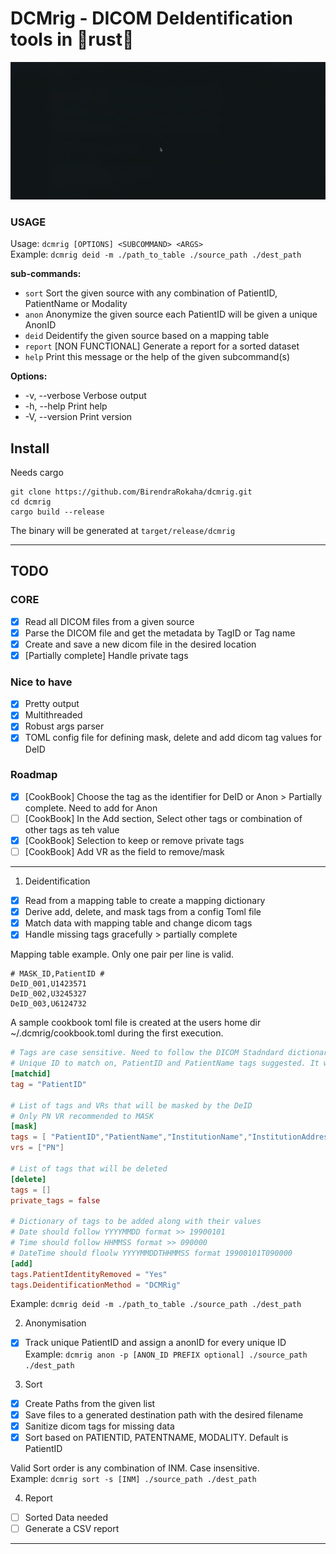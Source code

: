 # DCMrig - DICOM DeIdentification tools in 🦀rust🦀

<img src="https://github.com/BirendraRokaha/dcmrig/blob/main/misc/DEID_TEST_RUN.gif">

### USAGE
Usage: `dcmrig [OPTIONS] <SUBCOMMAND> <ARGS>`\
Example: `dcmrig deid -m ./path_to_table ./source_path ./dest_path`

**sub-commands:**
- `sort`    Sort the given source with any combination of PatientID, PatientName or Modality
- `anon`    Anonymize the given source each PatientID will be given a unique AnonID
- `deid`    Deidentify the given source based on a mapping table
- `report`  [NON FUNCTIONAL] Generate a report for a sorted dataset
- `help`    Print this message or the help of the given subcommand(s)

**Options:**
- -v, --verbose  Verbose output
- -h, --help     Print help
- -V, --version  Print version

## Install
Needs cargo
```
git clone https://github.com/BirendraRokaha/dcmrig.git
cd dcmrig
cargo build --release
```
The binary will be generated at `target/release/dcmrig`

---
## TODO
### CORE
- [x] Read all DICOM files from a given source
- [x] Parse the DICOM file and get the metadata by TagID or Tag name
- [x] Create and save a new dicom file in the desired location
- [x] [Partially complete] Handle private tags

### Nice to have
- [x] Pretty output
- [x] Multithreaded
- [x] Robust args parser
- [x] TOML config file for defining mask, delete and add dicom tag values for DeID

### Roadmap
- [x] [CookBook] Choose the tag as the identifier for DeID or Anon > Partially complete. Need to add for Anon
- [ ] [CookBook] In the Add section, Select other tags or combination of other tags as teh value
- [x] [CookBook] Selection to keep or remove private tags
- [ ] [CookBook] Add VR as the field to remove/mask

---
1. Deidentification
- [x] Read from a mapping table to create a mapping dictionary
- [x] Derive add, delete, and mask tags from a config Toml file
- [x] Match data with mapping table and change dicom tags
- [x] Handle missing tags gracefully > partially complete

Mapping table example. Only one pair per line is valid.
```
# MASK_ID,PatientID # 
DeID_001,U1423571
DeID_002,U3245327
DeID_003,U6124732
```

A sample cookbook toml file is created at the users home dir ~/.dcmrig/cookbook.toml during the first execution.
```toml
# Tags are case sensitive. Need to follow the DICOM Stadndard dictionary
# Unique ID to match on, PatientID and PatientName tags suggested. It will default to PatientID
[matchid]
tag = "PatientID"

# List of tags and VRs that will be masked by the DeID
# Only PN VR recommended to MASK
[mask]
tags = [ "PatientID","PatientName","InstitutionName","InstitutionAddress","StudyID","AccessionNumber" ]
vrs = ["PN"]

# List of tags that will be deleted
[delete]
tags = []
private_tags = false

# Dictionary of tags to be added along with their values
# Date should follow YYYYMMDD format >> 19900101
# Time should follow HHMMSS format >> 090000
# DateTime should floolw YYYYMMDDTHHMMSS format 19900101T090000
[add]
tags.PatientIdentityRemoved = "Yes"
tags.DeidentificationMethod = "DCMRig"
```
Example: `dcmrig deid -m ./path_to_table ./source_path ./dest_path`

2. Anonymisation
- [x] Track unique PatientID and assign a anonID for every unique ID\
Example: `dcmrig anon -p [ANON_ID PREFIX optional] ./source_path ./dest_path`

3. Sort
- [x] Create Paths from the given list
- [x] Save files to a generated destination path with the desired filename
- [x] Sanitize dicom tags for missing data
- [x] Sort based on PATIENTID, PATENTNAME, MODALITY. Default is PatientID

Valid Sort order is any combination of INM. Case insensitive.\
Example: `dcmrig sort -s [INM] ./source_path ./dest_path`

4. Report
- [ ] Sorted Data needed
- [ ] Generate a CSV report
---